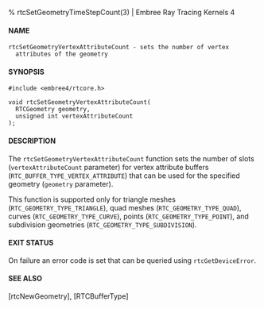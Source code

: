 % rtcSetGeometryTimeStepCount(3) | Embree Ray Tracing Kernels 4

#### NAME

    rtcSetGeometryVertexAttributeCount - sets the number of vertex
      attributes of the geometry

#### SYNOPSIS

    #include <embree4/rtcore.h>

    void rtcSetGeometryVertexAttributeCount(
      RTCGeometry geometry,
      unsigned int vertexAttributeCount
    );

#### DESCRIPTION

The `rtcSetGeometryVertexAttributeCount` function sets the number of
slots (`vertexAttributeCount` parameter) for vertex attribute buffers
(`RTC_BUFFER_TYPE_VERTEX_ATTRIBUTE`) that can be used for the
specified geometry (`geometry` parameter).

This function is supported only for triangle meshes
(`RTC_GEOMETRY_TYPE_TRIANGLE`), quad meshes
(`RTC_GEOMETRY_TYPE_QUAD`), curves (`RTC_GEOMETRY_TYPE_CURVE`),
points (`RTC_GEOMETRY_TYPE_POINT`), and
subdivision geometries (`RTC_GEOMETRY_TYPE_SUBDIVISION`).

#### EXIT STATUS

On failure an error code is set that can be queried using
`rtcGetDeviceError`.

#### SEE ALSO

[rtcNewGeometry], [RTCBufferType]
